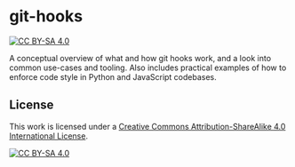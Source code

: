 # git-hooks

[![CC BY-SA 4.0][cc-by-sa-shield]][cc-by-sa]

A conceptual overview of what and how git hooks work, and a look into common
use-cases and tooling. Also includes practical examples of how to enforce
code style in Python and JavaScript codebases.

##  License

This work is licensed under a
[Creative Commons Attribution-ShareAlike 4.0 International License][cc-by-sa].

[![CC BY-SA 4.0][cc-by-sa-image]][cc-by-sa]

[cc-by-sa]: http://creativecommons.org/licenses/by-sa/4.0/
[cc-by-sa-image]: https://licensebuttons.net/l/by-sa/4.0/88x31.png
[cc-by-sa-shield]: https://img.shields.io/badge/License-CC%20BY--SA%204.0-lightgrey.svg

